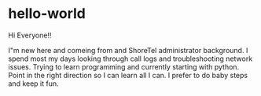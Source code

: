# hello-world

Hi Everyone!!

I"m new here and comeing from and ShoreTel administrator background. I spend most my days looking through call logs and troubleshooting network issues. Trying to learn programming and currently starting with python.
Point in the right direction so I can learn all I can. I prefer to do baby steps and keep it fun. 
